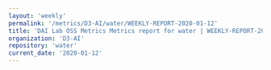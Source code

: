 ```yaml
---
layout: 'weekly'
permalink: '/metrics/D3-AI/water/WEEKLY-REPORT-2020-01-12'
title: 'DAI Lab OSS Metrics Metrics report for water | WEEKLY-REPORT-2020-01-12'
organization: 'D3-AI'
repository: 'water'
current_date: '2020-01-12'
---
```

